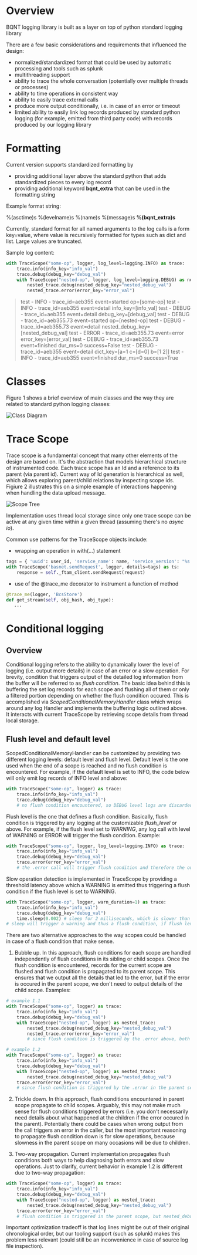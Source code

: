 # Overview

BQNT logging library is built as a layer on top of python standard logging library

There are a few basic considerations and requirements that influenced the design:
* normalized/standardized format that could be used by automatic processing and tools such as splunk
* multithreading support
* ability to trace the whole conversation (potentially over multiple threads or processes)
* ability to time operations in consistent way
* ability to easily trace external calls
* produce more output conditionally, i.e. in case of an error or timeout
* limited ability to easily link log records produced by standard python logging (for example, emitted from third party code) with records produced by our logging library

# Formatting 

Current version supports standardized formatting by 

* providing additional layer above the standard python that adds standardized pieces to every log record
* providing additional keyword **bqnt_extra** that can be used in the formatting string

Example format string:

%(asctime)s %(levelname)s %(name)s %(message)s **%(bqnt_extra)s**

Currently, standard format for all named arguments to the log calls is a form key=value, where value is recursively formatted for types such as dict and list. Large values are truncated.

Sample log content:
```python
with TraceScope("some-op", logger, log_level=logging.INFO) as trace:
    trace.info(info_key="info_val")
    trace.debug(debug_key="debug_val")
    with TraceScope("nested-op", logger, log_level=logging.DEBUG) as nested_trace:
        nested_trace.debug(nested_debug_key="nested_debug_val")
        nested_trace.error(error_key="error_val")
```
> test - INFO - trace_id=aeb355 event=started op=[some-op]
> test - INFO - trace_id=aeb355 event=detail info_key=[info_val]
> test - DEBUG - trace_id=aeb355 event=detail debug_key=[debug_val]
> test - DEBUG - trace_id=aeb355.73 event=started op=[nested-op]
> test - DEBUG - trace_id=aeb355.73 event=detail nested_debug_key=[nested_debug_val]
> test - ERROR - trace_id=aeb355.73 event=error error_key=[error_val]
> test - DEBUG - trace_id=aeb355.73 event=finished dur_ms=0 success=False
> test - DEBUG - trace_id=aeb355 event=detail dict_key=[a=1 c=[d=0] b=[1 2]]
> test - INFO - trace_id=aeb355 event=finished dur_ms=0 success=True

# Classes

Figure 1 shows a brief overview of main classes and the way they are related to standard python logging classes:

![Class Diagram](logging_classes.svg "Figure 1")

# Trace Scope

Trace scope is a fundamental concept that many other elements of the design are based on. It's the abstraction that models hierarchical structure of instrumented code. Each trace scope has an Id and a reference to its parent (via parent id). Current way of Id generation is hierarchical as well, which allows exploring parent/child relations by inspecting scope ids. Figiure 2 illustrates this on a simple example of interactions happening when handling the data upload message.

![Scope Tree](scope_tree.svg "Figure 2")

Implementation uses thread local storage since only one trace scope can be active at any given time within a given thread (assuming there's no *async io*).

Common use patterns for the TraceScope objects include:

* wrapping an operation in with(...) statement

```python
tags = { 'uuid': user_id, 'service_name': name, 'service_version': "%s.%s" % (major, minor) }
with TraceScope('basnet.sendRequest', logger, details=tags) as ts:
    response = self._ftam_client.sendRequest(request)
```

* use of the @trace_me decorator to instrument a function of method

```python
@trace_me(logger, 'BcsStore')
def get_stream(self, obj_hash, obj_type):
   ...
```

# Conditional logging

## Overview 
Conditional logging refers to the ability to dynamically lower the level of logging (i.e. output more details) in case of an error or a slow operation. For brevity, condition that triggers output of the detailed log information from the buffer will be referred to as *flush condition*. The basic idea behind this is buffering the set log records for each scope and flushing all of them or only a filtered portion depending on whether the flush condition occured. This is accomplished via *ScopedConditionalMemoryHandler* class which wraps around any log Handler and implements the buffering logic outlined above. It interacts with current TraceScope by retrieving scope details from thread local storage. 

## Flush level and default level
ScopedConditionalMemoryHandler can be customized by providing two different logging levels: default level and flush level. Default level is the one used when the end of a scope is reached and no flush condition is encountered. For example, if the default level is set to INFO, the code below will only emit log records of INFO level and above:
```python
with TraceScope("some-op", logger) as trace:
    trace.info(info_key="info_val")
    trace.debug(debug_key="debug_val")
    # no flush condition encountered, so DEBUG level logs are discarded at the end of the scope
```

Flush level is the one that defines a flush condition. Basically, flush condition is triggered by any logging at the customizable *flush_level* or above. For example, if the flush level set to *WARNING*, any log call with level of WARNING or ERROR will trigger the flush condition. Example:
```python
with TraceScope("some-op", logger, log_level=logging.INFO) as trace:
    trace.info(info_key="info_val")
    trace.debug(debug_key="debug_val")
    trace.error(error_key="error_val")
    # the .error call will trigger flush condition and therefore the output of the DEBUG level info
```

Slow operation detection is implemented in TraceScope by providing a threshold latency above which a WARNING is emitted thus triggering a flush condition if the flush level is set to WARNING.
```python
with TraceScope("some-op", logger, warn_duration=1) as trace:
    trace.info(info_key="info_val")
    trace.debug(debug_key="debug_val")
    time.sleep(0.002) # sleep for 2 milliseconds, which is slower than warn_duration
# sleep will trigger a warning and thus a flush condition, if flush level is set to WARNING
```

There are two alternative approaches to the way scopes could be handled in case of a flush condition that make sense.

1. Bubble up. In this approach, flush conditions for each scope are handled independently of flush conditions in its sibling or child scopes. Once the flush condition is encountered, records for the current scope are flushed and flush condition is propagated to its parent scope. This ensures that we output all the details that led to the error, but if the error is occured in the parent scope, we don't need to output details of the child scope. Examples:
```python
# example 1.1
with TraceScope("some-op", logger) as trace:
    trace.info(info_key="info_val")
    trace.debug(debug_key="debug_val")
    with TraceScope("nested-op", logger) as nested_trace:
        nested_trace.debug(nested_debug_key="nested_debug_val")
        nested_trace.error(error_key="error_val")
        # since flush condition is triggered by the .error above, both nested_debug_val and debug_val are logged

# example 1.2
with TraceScope("some-op", logger) as trace:
    trace.info(info_key="info_val")
    trace.debug(debug_key="debug_val")
    with TraceScope("nested-op", logger) as nested_trace:
        nested_trace.debug(nested_debug_key="nested_debug_val")
    trace.error(error_key="error_val")
    # since flush condition is triggered by the .error in the parent scope, nested_debug_val is not logged
```

2. Trickle down. In this approach, flush conditions encountered in parent scope propagate to child scopes. Arguably, this may not make much sense for flush conditions triggered by errors (i.e. you don't necessarily need details about what happened at the children if the error occured in the parent). Potentially there could be cases when wrong output from the call triggers an error in the caller, but the most important reasoning to propagate flush condition down is for slow operations, because slowness in the parent scope on many occasions will be due to children. 

3. Two-way propagation. Current implementation propagates flush conditions both ways to help diagnosing both errors and slow operations. Just to clarify, current behavior in example 1.2 is different due to two-way propagation:
```python
with TraceScope("some-op", logger) as trace:
    trace.info(info_key="info_val")
    trace.debug(debug_key="debug_val")
    with TraceScope("nested-op", logger) as nested_trace:
        nested_trace.debug(nested_debug_key="nested_debug_val")
    trace.error(error_key="error_val")
    # flush condition is triggered in the parent scope, but nested_debug_val is logged b/c 2-way propagation
```

Important optimization tradeoff is that log lines might be out of their original chronological order, but our tooling support (such as splunk) makes this problem less relevant (could still be an inconvenience in case of source log file inspection).
